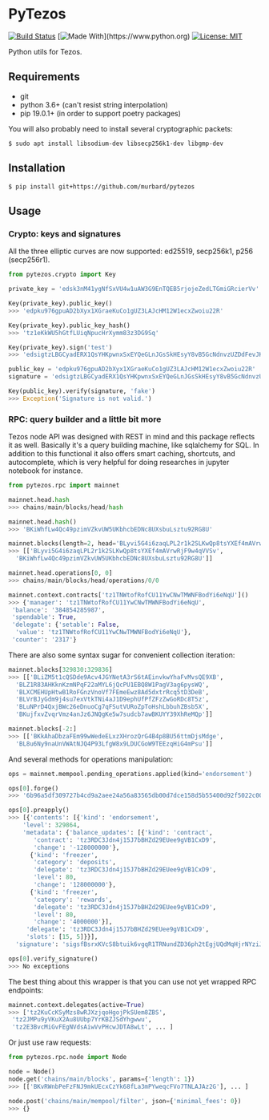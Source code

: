 # PyTezos

[![Build Status](https://travis-ci.org/baking-bad/pytezos.svg?branch=master)](https://travis-ci.org/baking-bad/pytezos)
[![Made With](https://img.shields.io/badge/made%20with-python-blue.svg?)](https://www.python.org)
[![License: MIT](https://img.shields.io/badge/License-MIT-yellow.svg)](https://opensource.org/licenses/MIT)

Python utils for Tezos.

## Requirements

* git
* python 3.6+ (can't resist string interpolation)
* pip 19.0.1+ (in order to support poetry packages)

You will also probably need to install several cryptographic packets:

```
$ sudo apt install libsodium-dev libsecp256k1-dev libgmp-dev
```

## Installation

```
$ pip install git+https://github.com/murbard/pytezos
```

## Usage

### Crypto: keys and signatures

All the three elliptic curves are now supported: ed25519, secp256k1, p256 (secp256r1).

```python
from pytezos.crypto import Key

private_key = 'edsk3nM41ygNfSxVU4w1uAW3G9EnTQEB5rjojeZedLTGmiGRcierVv'

Key(private_key).public_key()
>>> 'edpku976gpuAD2bXyx1XGraeKuCo1gUZ3LAJcHM12W1ecxZwoiu22R'

Key(private_key).public_key_hash()
>>> 'tz1eKkWU5hGtfLUiqNpucHrXymm83z3DG9Sq'

Key(private_key).sign('test')
>>> 'edsigtzLBGCyadERX1QsYHKpwnxSxEYQeGLnJGsSkHEsyY8vB5GcNdnvzUZDdFevJK7YZQ2ujwVjvQZn62ahCEcy74AwtbA8HuN'

public_key = 'edpku976gpuAD2bXyx1XGraeKuCo1gUZ3LAJcHM12W1ecxZwoiu22R'
signature = 'edsigtzLBGCyadERX1QsYHKpwnxSxEYQeGLnJGsSkHEsyY8vB5GcNdnvzUZDdFevJK7YZQ2ujwVjvQZn62ahCEcy74AwtbA8HuN'

Key(public_key).verify(signature, 'fake')
>>> Exception('Signature is not valid.')
```

### RPC: query builder and a little bit more

Tezos node API was designed with REST in mind and this package reflects it as well. Basically it's a query building machine, like sqlalchemy for SQL. In addition to this functional it also offers smart caching, shortcuts, and autocomplete, which is very helpful for doing researches in jupyter notebook for instance.

```python
from pytezos.rpc import mainnet

mainnet.head.hash
>>> chains/main/blocks/head/hash

mainnet.head.hash()
>>> 'BKiWhfLw4Qc49pzimVZkvUW5UKbhcbEDNc8UXsbuLsztu92RG8U'

mainnet.blocks(length=2, head='BLyvi5G4i6zaqLPL2r1k2SLKwQp8tsYXEf4mAVrwRjF9w4qVVSv')
>>> [['BLyvi5G4i6zaqLPL2r1k2SLKwQp8tsYXEf4mAVrwRjF9w4qVVSv',
  'BKiWhfLw4Qc49pzimVZkvUW5UKbhcbEDNc8UXsbuLsztu92RG8U']]

mainnet.head.operations[0, 0]
>>> chains/main/blocks/head/operations/0/0

mainnet.context.contracts['tz1TNWtofRofCU11YwCNwTMWNFBodYi6eNqU']()
>>> {'manager': 'tz1TNWtofRofCU11YwCNwTMWNFBodYi6eNqU',
 'balance': '384854285987',
 'spendable': True,
 'delegate': {'setable': False,
  'value': 'tz1TNWtofRofCU11YwCNwTMWNFBodYi6eNqU'},
 'counter': '2317'}
```

There are also some syntax sugar for convenient collection iteration:

```python
mainnet.blocks[329830:329836]
>>> [['BLiZM5t1cQSDde9Acv4JGYNetA3rS6tAEinvkwYhaFvMvsQE9XB',
  'BLZ1R83AHKknKzmNPqF22aMYL6jQcPU1EBQ8W1PagV3ag6pysWQ',
  'BLXCMEHUpHtwB1RoFGnzVnoVf7FEmeEwz8Ad5dxtrRcq5tD3DeB',
  'BLVrBJyGdm9j4su7exVtkTNi4aJ1D9ephUfPfZFzZwGoRDc8T5z',
  'BLuNPrD4QxjBWc26eDnuoCg7qFSutVURoZpToHshLbbuhZBsb5X',
  'BKujfxvZvqrVmz4anJz6JNQgKe5w7sudcb7awBKUYY39XhReMQp']]

mainnet.blocks[-2:]
>>> [['BKkAhaDbzaFEm99wWedeELxzXHrozQrG4B4p8BU56ttmDjsMdge',
  'BL8u6Ny9naUnVWAtNJQ4P93LfgW8x9LDUCGoW9TEEzqHiG4mPsu']]
```

And several methods for operations manipulation:

```python
ops = mainnet.mempool.pending_operations.applied(kind='endorsement')

ops[0].forge()
>>> '6b96a5df309727b4cd9a2aee24a56a83565db00d7dce158d5b55400d92f5022c0000050888'

ops[0].preapply()
>>> [{'contents': [{'kind': 'endorsement',
    'level': 329864,
    'metadata': {'balance_updates': [{'kind': 'contract',
       'contract': 'tz3RDC3Jdn4j15J7bBHZd29EUee9gVB1CxD9',
       'change': '-128000000'},
      {'kind': 'freezer',
       'category': 'deposits',
       'delegate': 'tz3RDC3Jdn4j15J7bBHZd29EUee9gVB1CxD9',
       'level': 80,
       'change': '128000000'},
      {'kind': 'freezer',
       'category': 'rewards',
       'delegate': 'tz3RDC3Jdn4j15J7bBHZd29EUee9gVB1CxD9',
       'level': 80,
       'change': '4000000'}],
     'delegate': 'tz3RDC3Jdn4j15J7bBHZd29EUee9gVB1CxD9',
     'slots': [15, 5]}}],
  'signature': 'sigsfBsrxKVcS8btuik6vgqR1TRNundZD36ph2tEgjUQdMqHjrNYziJ6godapYMCKq483XqS7rcvfPD61StZ63TE5Jchujs4'}]

ops[0].verify_signature()
>>> No exceptions
```

The best thing about this wrapper is that you can use not yet wrapped RPC endpoints:

```python
mainnet.context.delegates(active=True)
>>> ['tz2KuCcKSyMzs8wRJXzjqoHgojPkSUem8ZBS',
 'tz2JMPu9yVKuX2Au8UUbp7YrKBZJSdYhgwwu',
 'tz2E3BvcMiGvFEgNVdsAiwVvPHcwJDTA8wLt', ... ]
```

Or just use raw requests:

```python
from pytezos.rpc.node import Node

node = Node()
node.get('chains/main/blocks', params={'length': 1})
>>> [['BKvRWnbPeFzFNJ9mkUEcxCzYk68fLa3mPYweqcFVo7TNLAJAz2G'], ... ]

node.post('chains/main/mempool/filter', json={'minimal_fees': 0})
>>> {}
```

